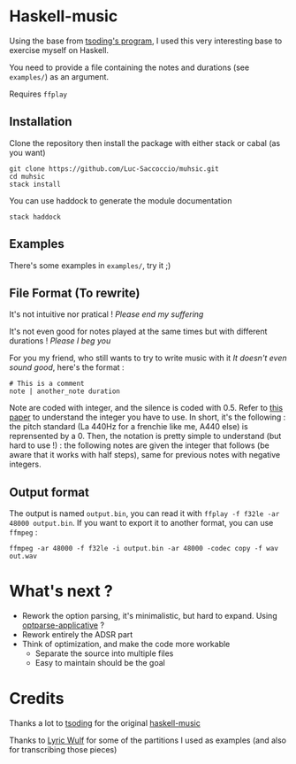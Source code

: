 # Haskell-music

Using the base from [tsoding's program](https://github.com/tsoding/haskell-music), I used this very interesting base to exercise myself on Haskell.

You need to provide a file containing the notes and durations (see `examples/`) as an argument.

Requires `ffplay`

## Installation

Clone the repository then install the package with either stack or cabal (as you want)
```
git clone https://github.com/Luc-Saccoccio/muhsic.git
cd muhsic
stack install
```

You can use haddock to generate the module documentation
```
stack haddock
```

## Examples

There's some examples in `examples/`, try it ;)

## File Format (To rewrite)

It's not intuitive nor pratical ! *Please end my suffering*

It's not even good for notes played at the same times but with different durations ! *Please I beg you*

For you my friend, who still wants to try to write music with it *It doesn't even sound good*, here's the format :
```
# This is a comment
note | another_note duration
```
Note are coded with integer, and the silence is coded with 0.5. Refer to [this paper](https://pages.mtu.edu/~suits/NoteFreqCalcs.html) to understand the integer you have to use. In short, it's the following : the pitch standard (La 440Hz for a frenchie like me, A440 else) is reprensented by a 0. Then, the notation is pretty simple to understand (but hard to use !) : the following notes are given the integer that follows (be aware that it works with half steps), same for previous notes with negative integers.

## Output format

The output is named `output.bin`, you can read it with `ffplay -f f32le -ar 48000 output.bin`. If you want to export it to another format, you can use `ffmpeg` :
```
ffmpeg -ar 48000 -f f32le -i output.bin -ar 48000 -codec copy -f wav out.wav
```

# What's next ?
- Rework the option parsing, it's minimalistic, but hard to expand. Using [optparse-applicative](https://github.com/pcapriotti/optparse-applicative) ?
- Rework entirely the ADSR part
- Think of optimization, and make the code more workable
  * Separate the source into multiple files
  * Easy to maintain should be the goal

# Credits

Thanks a lot to [tsoding](https://github.com/tsoding/) for the original [haskell-music](https://github.com/tsoding/haskell-music)

Thanks to [Lyric Wulf](https://www.youtube.com/channel/UCOvUbpPE2ev8pXcmadB6ryw) for some of the partitions I used as examples (and also for transcribing those pieces)
